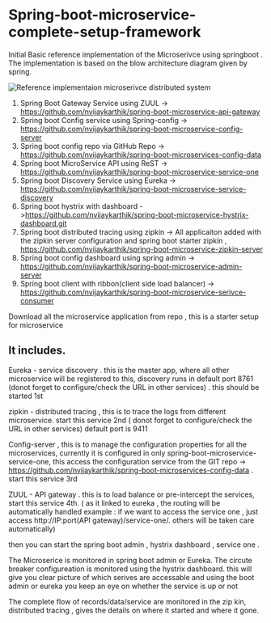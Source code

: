 # Spring-boot-microservice-complete-setup-framework

Initial Basic reference implementation of the Microserivce using springboot .
The implementation is based on the blow architecture diagram given by spring.

![Reference implementaion microserivce distributed system](https://github.com/nvijaykarthik/Spring-boot-microservice-complete-setup-framework/blob/master/diagram-distributed-systems.svg)

1) Spring Boot Gateway Service using ZUUL -> https://github.com/nvijaykarthik/spring-boot-microservice-api-gateway
2) Spring boot Config service using Spring-config -> https://github.com/nvijaykarthik/spring-boot-microservice-config-server
3) Spring boot config repo via GitHub Repo -> https://github.com/nvijaykarthik/spring-boot-microservices-config-data
4) Spring boot MicroService API using ReST -> https://github.com/nvijaykarthik/spring-boot-microservice-service-one
5) Spring boot Discovery Service using Eureka -> https://github.com/nvijaykarthik/spring-boot-microservice-service-discovery
6) Spring boot  hystrix with dashboard ->https://github.com/nvijaykarthik/spring-boot-microservice-hystrix-dashboard.git
7) Spring boot distributed tracing using zipkin -> All applicaiton added with the zipkin server configuration and spring boot starter zipkin ,  https://github.com/nvijaykarthik/spring-boot-microservice-zipkin-server
8) Spring boot config dashboard using spring admin -> https://github.com/nvijaykarthik/spring-boot-microservice-admin-server
9) Spring boot client with ribbon(client side load balancer) -> https://github.com/nvijaykarthik/spring-boot-microservice-serivce-consumer

Download all the microservice application from repo , this is a starter setup for microservice

## It includes.

Eureka - service discovery  . this is the master app, where all other microservice will be registered to this,  discovery runs in default port 8761 (donot forget to configure/check the URL in other services) . this should be started 1st

zipkin - distributed tracing , this is to trace the logs from different microservice. start this service 2nd ( donot forget to configure/check the URL in other services) default port is 9411

Config-server , this is to manage the configuration properties for all the microservices, currently it is configured in only spring-boot-microservice-service-one, this access the configuration service from the GIT repo -> https://github.com/nvijaykarthik/spring-boot-microservices-config-data . start this service 3rd

ZUUL - API gateway . this is to load balance or pre-intercept the services, start this service 4th. ( as it linked to eureka , the routing will be automatically handled example : if we want to access the service one , just access http://IP:port(API gateway)/service-one/.  others will be taken care automatically)

then you can start the spring boot admin , hystrix dashboard , service one . 

The Microserice is monitored in spring boot admin or Eureka.
The circute breaker configureation is monitored using the hystrix dashboard. this will give you clear picture of which serives are accessable and using the boot admin or eureka you keep an eye on whether the service is up or not

The complete flow of records/data/service are monitored in the zip kin, distributed tracing , gives the details on where it started and where it gone.

